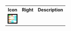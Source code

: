 <table>
 
  <tr>
    <th>Icon</th>
    <th>Right</th>
      <th>Description</th>
  </tr>
  <tr>
     <tr>
        <td><img src="scenarios.png" alt="" border=3 height=25 width=25></img>
    </tr>
  </tr>
  
</table>

